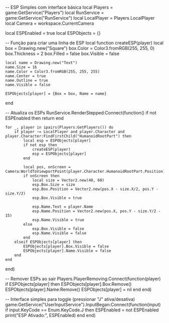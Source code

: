 -- ESP Simples com interface básica
local Players = game:GetService("Players")
local RunService = game:GetService("RunService")
local LocalPlayer = Players.LocalPlayer
local Camera = workspace.CurrentCamera

local ESPEnabled = true
local ESPObjects = {}

-- Função para criar uma linha de ESP
local function createESP(player)
    local box = Drawing.new("Square")
    box.Color = Color3.fromRGB(255, 255, 0)
    box.Thickness = 2
    box.Filled = false
    box.Visible = false

    local name = Drawing.new("Text")
    name.Size = 16
    name.Color = Color3.fromRGB(255, 255, 255)
    name.Center = true
    name.Outline = true
    name.Visible = false

    ESPObjects[player] = {Box = box, Name = name}
end

-- Atualiza os ESPs
RunService.RenderStepped:Connect(function()
    if not ESPEnabled then return end

    for _, player in ipairs(Players:GetPlayers()) do
        if player ~= LocalPlayer and player.Character and player.Character:FindFirstChild("HumanoidRootPart") then
            local esp = ESPObjects[player]
            if not esp then
                createESP(player)
                esp = ESPObjects[player]
            end

            local pos, onScreen = Camera:WorldToViewportPoint(player.Character.HumanoidRootPart.Position)
            if onScreen then
                local size = Vector2.new(40, 60)
                esp.Box.Size = size
                esp.Box.Position = Vector2.new(pos.X - size.X/2, pos.Y - size.Y/2)
                esp.Box.Visible = true

                esp.Name.Text = player.Name
                esp.Name.Position = Vector2.new(pos.X, pos.Y - size.Y/2 - 15)
                esp.Name.Visible = true
            else
                esp.Box.Visible = false
                esp.Name.Visible = false
            end
        elseif ESPObjects[player] then
            ESPObjects[player].Box.Visible = false
            ESPObjects[player].Name.Visible = false
        end
    end
end)

-- Remover ESPs ao sair
Players.PlayerRemoving:Connect(function(player)
    if ESPObjects[player] then
        ESPObjects[player].Box:Remove()
        ESPObjects[player].Name:Remove()
        ESPObjects[player] = nil
    end
end)

-- Interface simples para toggle (pressionar "J" ativa/desativa)
game:GetService("UserInputService").InputBegan:Connect(function(input)
    if input.KeyCode == Enum.KeyCode.J then
        ESPEnabled = not ESPEnabled
        print("ESP Ativado:", ESPEnabled)
    end
end)
